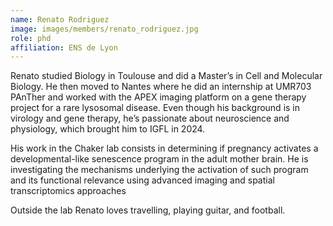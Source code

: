 ```yaml
---
name: Renato Rodriguez
image: images/members/renato_rodriguez.jpg
role: phd
affiliation: ENS de Lyon
---
```


Renato studied Biology in Toulouse and did a Master’s in Cell and Molecular Biology. He then moved to Nantes where he did an internship at UMR703 PAnTher and worked with the APEX imaging platform on a gene therapy project for a rare lysosomal disease. Even though his background is in virology and gene therapy, he’s passionate about neuroscience and physiology, which brought him to IGFL in 2024.

His work in the Chaker lab consists in determining if pregnancy activates a developmental-like senescence program in the adult mother brain. He is investigating the mechanisms underlying the activation of such program and its functional relevance using advanced imaging and spatial transcriptomics approaches

Outside the lab Renato loves travelling, playing guitar, and football.

